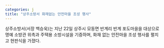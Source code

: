 ```yaml
---
categories: j
title: "상주소방서 화재없는 안전마을 조성 행사"
---
```

상주소방서(서장 백승욱)는 지난 22일 상주시 모동면 반계리 반계 포도마을을 대상으로 명예 소방관 위촉과 주택용 소방시설을 기증하며, 화재 없는 안전마을 조성 행사를 펼치고 현판식을 가졌다.